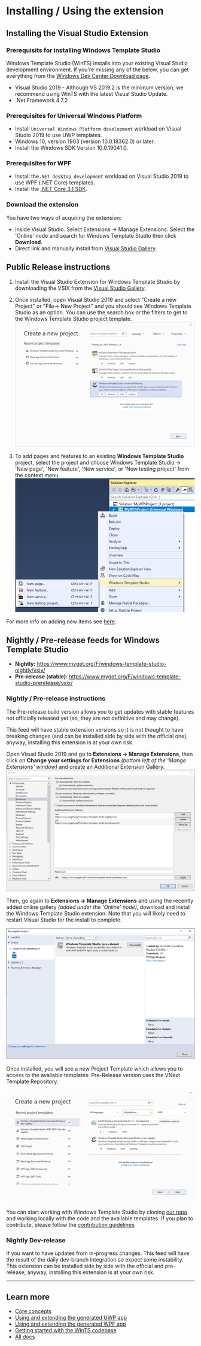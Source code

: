 # Installing / Using the extension

## Installing the Visual Studio Extension

### Prerequisits for installing Windows Template Studio

Windows Template Studio (WinTS) installs into your existing Visual Studio development environment. If you're missing any of the below, you can get everything from the [Windows Dev Center Download page](https://developer.microsoft.com/windows/downloads).
- Visual Studio 2019 - Although VS 2019.2 is the minimum version, we recommend using WinTS with the latest Visual Studio Update.
- .Net Framework 4.7.2

### Prerequisites for Universal Windows Platform

- Install `Universal Windows Platform development` workload on Visual Studio 2019 to use UWP templates.
- Windows 10, version 1903 (version 10.0.18362.0) or later.
- Install the Windows SDK Version 10.0.19041.0.

### Prerequisites for WPF

 - Install the`.NET desktop development` workload on Visual Studio 2019 to use WPF (.NET Core) templates.
 - Install the [.NET Core 3.1 SDK](https://dotnet.microsoft.com/download/dotnet-core/3.1).

### Download the extension
You have two ways of acquiring the extension:

 - Inside Visual Studio. Select Extensions -> Manage Extensions.  Select the 'Online' node and search for Windows Template Studio then click **Download**.
 - Direct link and manually install from  [Visual Studio Gallery](https://marketplace.visualstudio.com/items?itemName=WASTeamAccount.WindowsTemplateStudio).


## Public Release instructions

1. Install the Visual Studio Extension for Windows Template Studio by downloading the VSIX from the [Visual Studio Gallery](https://marketplace.visualstudio.com/items?itemName=WASTeamAccount.WindowsTemplateStudio).
2. Once installed, open Visual Studio 2019 and select "Create a new Project" or "File→ New Project" and you should see Windows Template Studio as an option. You can use the search box or the filters to get to the Windows Template Studio project template.
![New Project](resources/vsix/newProject2019.PNG)

3. To add pages and features to an existing **Windows Template Studio** project, select the project and choose Windows Template Studio → 'New page', 'New feature', 'New service', or 'New testing project' from the context menu.
![Add new Page/Feature](resources/vsix/addNewItem.PNG)

For more info on adding new items see [here](newitem.md).


## Nightly / Pre-release feeds for Windows Template Studio

- **Nightly:** <https://www.myget.org/F/windows-template-studio-nightly/vsix/>
- **Pre-release (stable):** <https://www.myget.org/F/windows-template-studio-prerelease/vsix/>

### Nightly / Pre-release instructions

The Pre-release build version allows you to get updates with stable features not officially released yet (so, they are not definitive and may change).

This feed will have stable extension versions so it is not thought to have breaking changes (and can be installed side by side with the official one), anyway, installing this extension is at your own risk.

Open Visual Studio 2019 and go to **Extensions -> Manage Extensions**, then click on **Change your settings for Extensions** *(bottom left of the 'Mange Extensions' window)* and create an Additional Extension Gallery.
![Configure Additional Extension Gallery](resources/vsix/configurefeed.PNG)

Then, go again to **Extensions -> Manage Extensions** and using the recently added online gallery *(added under the 'Online' node)*, download and install the Windows Template Studio extension. Note that you will likely need to restart Visual Studio for the install to complete.

![Install UWP Community Templates extension](resources/vsix/onlinefeed.PNG)

Once installed, you will see a new Project Template which allows you to access to the available templates: Pre-Release version uses the VNext Template Repository.

![File New Project](resources/vsix/newProject2019-dev.PNG)

You can start working with Windows Template Studio by cloning [our repo](https://github.com/Microsoft/WindowsTemplateStudio) and working locally with the code and the available templates.  If you plan to contribute, please follow the [contribution guidelines](../CONTRIBUTING.md)

### Nightly Dev-release

If you want to have updates from in-progress changes.  This feed will have the result of the daily dev-branch integration so expect some instability. This extension can be installed side by side with the official and pre-release, anyway, installing this extension is at your own risk.

---

## Learn more

- [Core concepts](./concepts.md)
- [Using and extending the generated UWP app](./UWP/getting-started-endusers.md)
- [Using and extending the generated WPF app](./WPF/getting-started-endusers.md)
- [Getting started with the WinTS codebase](./getting-started-developers.md)
- [All docs](./readme.md)
